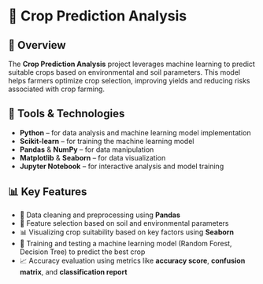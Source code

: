 # 🌾 Crop Prediction Analysis

## 📝 Overview
The **Crop Prediction Analysis** project leverages machine learning to predict suitable crops based on environmental and soil parameters. 
This model helps farmers optimize crop selection, improving yields and reducing risks associated with crop farming.

## 🔧 Tools & Technologies
- **Python** – for data analysis and machine learning model implementation  
- **Scikit-learn** – for training the machine learning model  
- **Pandas** & **NumPy** – for data manipulation  
- **Matplotlib** & **Seaborn** – for data visualization  
- **Jupyter Notebook** – for interactive analysis and model training

## 📊 Key Features
- 🌱 Data cleaning and preprocessing using **Pandas**  
- 🧮 Feature selection based on soil and environmental parameters  
- 📊 Visualizing crop suitability based on key factors using **Seaborn**  
- 🤖 Training and testing a machine learning model (Random Forest, Decision Tree) to predict the best crop  
- 📈 Accuracy evaluation using metrics like **accuracy score**, **confusion matrix**, and **classification report**
